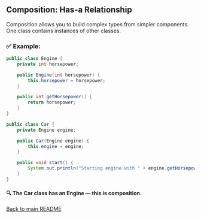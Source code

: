 ##  Composition: Has-a Relationship

Composition allows you to build complex types from simpler components. One class contains
instances of other classes.

### ✅ Example:

```java
public class Engine {
    private int horsepower;

    public Engine(int horsepower) {
        this.horsepower = horsepower;
    }

    public int getHorsepower() {
        return horsepower;
    }
}
```

```java
public class Car {
    private Engine engine;

    public Car(Engine engine) {
        this.engine = engine;
    }

    public void start() {
        System.out.println("Starting engine with " + engine.getHorsepower() + " HP");
    }
}
```

#### 🔍 The Car class has an Engine — this is composition.

[Back to main README](../../README)

